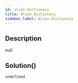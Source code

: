 ```yaml
---
id: alien-dictionary
title: Alien Dictionary
sidebar_label: Alien Dictionary
---
```

## Description
<div class="description">
null
</div>

## Solution()
```
undefined
```